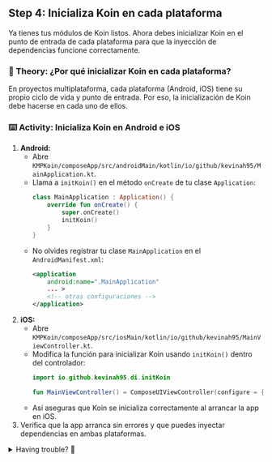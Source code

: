 ## Step 4: Inicializa Koin en cada plataforma

Ya tienes tus módulos de Koin listos. Ahora debes inicializar Koin en el punto de entrada de cada plataforma para que la inyección de dependencias funcione correctamente.

### 📖 Theory: ¿Por qué inicializar Koin en cada plataforma?

<!--
> [!TIP]
> Inicializar Koin en el punto de entrada de cada plataforma asegura que todas las dependencias estén disponibles desde el inicio de la aplicación.
-->

En proyectos multiplataforma, cada plataforma (Android, iOS) tiene su propio ciclo de vida y punto de entrada. Por eso, la inicialización de Koin debe hacerse en cada uno de ellos.

### ⌨️ Activity: Inicializa Koin en Android e iOS

1. **Android:**
   - Abre `KMPKoin/composeApp/src/androidMain/kotlin/io/github/kevinah95/MainApplication.kt`.
   - Llama a `initKoin()` en el método `onCreate` de tu clase `Application`:
     ```kotlin
     class MainApplication : Application() {
         override fun onCreate() {
             super.onCreate()
             initKoin()
         }
     }
     ```
   - No olvides registrar tu clase `MainApplication` en el `AndroidManifest.xml`:
     ```xml
     <application
         android:name=".MainApplication"
         ... >
         <!-- otras configuraciones -->
     </application>
     ```
2. **iOS:**
   - Abre `KMPKoin/composeApp/src/iosMain/kotlin/io/github/kevinah95/MainViewController.kt`.
   - Modifica la función para inicializar Koin usando `initKoin()` dentro del controlador:
     ```kotlin
     import io.github.kevinah95.di.initKoin
     
     fun MainViewController() = ComposeUIViewController(configure = { initKoin() }) { App() }
     ```
   - Así aseguras que Koin se inicializa correctamente al arrancar la app en iOS.
3. Verifica que la app arranca sin errores y que puedes inyectar dependencias en ambas plataformas.

<details>
<summary>Having trouble? 🤷</summary><br/>

- Si tienes problemas en Android, revisa que tu clase `Application` esté registrada en el `AndroidManifest.xml`.
- Si tienes problemas en iOS, revisa la integración entre Swift y Kotlin Multiplatform.
- Consulta la [documentación oficial de Koin](https://insert-koin.io/docs/setup/v4) para más detalles sobre inicialización multiplataforma.

</details>
